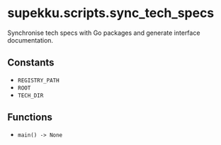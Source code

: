 # supekku.scripts.sync_tech_specs

Synchronise tech specs with Go packages and generate interface documentation.

## Constants

- `REGISTRY_PATH`
- `ROOT`
- `TECH_DIR`

## Functions

- `main() -> None`
